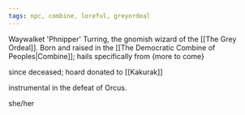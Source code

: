 ```yaml
---
tags: npc, combine, loreful, greyordeal
---
```

Waywalket 'Phnipper' Turring, the gnomish wizard of the [[The Grey Ordeal]]. Born and raised in the [[The Democratic Combine of Peoples|Combine]]; hails specifically from {more to come}

since deceased; hoard donated to [[Kakurak]]

instrumental in the defeat of Orcus.

she/her